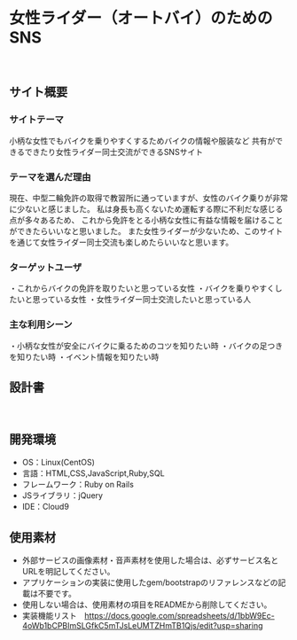 # 女性ライダー（オートバイ）のためのSNS
​
## サイト概要
### サイトテーマ
小柄な女性でもバイクを乗りやすくするためバイクの情報や服装など
共有ができるできたり女性ライダー同士交流ができるSNSサイト

### テーマを選んだ理由
現在、中型二輪免許の取得で教習所に通っていますが、女性のバイク乗りが非常に少ないと感じました。
私は身長も高くないため運転する際に不利だな感じる点が多々あるため、
これから免許をとる小柄な女性に有益な情報を届けることができたらいいなと思いました。
また女性ライダーが少ないため、このサイトを通じて女性ライダー同士交流も楽しめたらいいなと思います。
​
### ターゲットユーザ
・これからバイクの免許を取りたいと思っている女性
・バイクを乗りやすくしたいと思っている女性
・女性ライダー同士交流したいと思っている人

### 主な利用シーン
・小柄な女性が安全にバイクに乗るためのコツを知りたい時
・バイクの足つきを知りたい時
・イベント情報を知りたい時
​
## 設計書
<!--テーマを設定・提出する時点では不要です-->
​
## 開発環境
- OS：Linux(CentOS)
- 言語：HTML,CSS,JavaScript,Ruby,SQL
- フレームワーク：Ruby on Rails
- JSライブラリ：jQuery
- IDE：Cloud9
​
## 使用素材
- 外部サービスの画像素材・音声素材を使用した場合は、必ずサービス名とURLを明記してください。
- アプリケーションの実装に使用したgem/bootstrapのリファレンスなどの記載は不要です。
- 使用しない場合は、使用素材の項目をREADMEから削除してください。
- 実装機能リスト　https://docs.google.com/spreadsheets/d/1bbW9Ec-4oWb1bCPBImSLGfkC5mTJsLeUMTZHmTB1Qjs/edit?usp=sharing